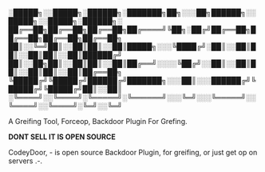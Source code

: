 
░█████╗░░█████╗░██████╗░███████╗██╗░░░██╗██████╗░░█████╗░░█████╗░██████╗░
██╔══██╗██╔══██╗██╔══██╗██╔════╝╚██╗░██╔╝██╔══██╗██╔══██╗██╔══██╗██╔══██╗
██║░░╚═╝██║░░██║██║░░██║█████╗░░░╚████╔╝░██║░░██║██║░░██║██║░░██║██████╔╝
██║░░██╗██║░░██║██║░░██║██╔══╝░░░░╚██╔╝░░██║░░██║██║░░██║██║░░██║██╔══██╗
╚█████╔╝╚█████╔╝██████╔╝███████╗░░░██║░░░██████╔╝╚█████╔╝╚█████╔╝██║░░██║
░╚════╝░░╚════╝░╚═════╝░╚══════╝░░░╚═╝░░░╚═════╝░░╚════╝░░╚════╝░╚═╝░░╚═╝


A Greifing Tool, Forceop, Backdoor Plugin For Grefing.


 **DONT SELL IT IS OPEN SOURCE**
 
CodeyDoor, - is open source Backdoor Plugin, for greifing, or just get op on servers .-.



